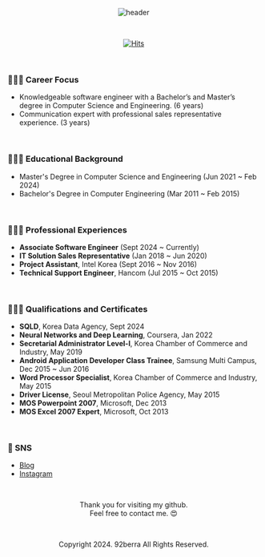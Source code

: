 <div align="center">

![header](https://capsule-render.vercel.app/api?type=wave&color=FFD9FA&width=100%&height=180&text=HyunHwa%20Oh&fontColor=5D5D5D&fontAlignY=50&desc=Associate%20Software%20Engineer&descAlignY=75)
  
<br/>

[![Hits](https://hits.seeyoufarm.com/api/count/incr/badge.svg?url=https%3A%2F%2Fgithub.com%2F92berra%2Fhit-counter&count_bg=%23A0A0A0&title_bg=%23000000&icon=git.svg&icon_color=%23FFFFFF&title=VISITED&edge_flat=false)](https://hits.seeyoufarm.com)

</div>

<br/>

<div>

  ### 🙋🏻‍♀️ Career Focus

  - Knowledgeable software engineer with a Bachelor’s and Master’s degree in Computer Science and Engineering. (6 years)
  - Communication expert with professional sales representative experience. (3 years)

  <br/>

  ### 👩🏻‍🎓 Educational Background

  - Master's Degree in Computer Science and Engineering (Jun 2021 ~ Feb 2024)
  - Bachelor's Degree in Computer Engineering (Mar 2011 ~ Feb 2015)

  <br/>

  ### 👩🏻‍💼 Professional Experiences

  - <b>Associate Software Engineer</b> (Sept 2024 ~ Currently)
  - <b>IT Solution Sales Representative</b> (Jan 2018 ~ Jun 2020)
  - <b>Project Assistant</b>, Intel Korea (Sept 2016 ~ Nov 2016)
  - <b>Technical Support Engineer</b>, Hancom (Jul 2015 ~ Oct 2015)
 
  <br/>

  ### 👩🏻‍💻 Qualifications and Certificates

  - <b>SQLD</b>, Korea Data Agency, Sept 2024
  - <b>Neural Networks and Deep Learning</b>, Coursera, Jan 2022
  - <b>Secretarial Administrator Level-Ⅰ</b>, Korea Chamber of Commerce and Industry, May 2019
  - <b>Android Application Developer Class Trainee</b>, Samsung Multi Campus, Dec 2015 ~ Jun 2016
  - <b>Word Processor Specialist</b>, Korea Chamber of Commerce and Industry, May 2015
  - <b>Driver License</b>, Seoul Metropolitan Police Agency, May 2015
  - <b>MOS Powerpoint 2007</b>, Microsoft, Dec 2013
  - <b>MOS Excel 2007 Expert</b>, Microsoft, Oct 2013

  <br/>

  ### 💌 SNS

  - <a href='berra.tistory.com'>Blog</a>
  - <a href='instagram.com/hyunhwazz'>Instagram</a>
    
</div>

<div align='center'>

  <br/>
  
Thank you for visiting my github. <br/>
Feel free to contact me. 😍

  <br/>

  Copyright 2024. 92berra All Rights Reserved.
  
</div>

<!--
**92berra/92berra** is a ✨ _special_ ✨ repository because its `README.md` (this file) appears on your GitHub profile.

Here are some ideas to get you started:

- 🔭 I’m currently working on ...
- 🌱 I’m currently learning ...
- 👯 I’m looking to collaborate on ...
- 🤔 I’m looking for help with ...
- 💬 Ask me about ...
- 📫 How to reach me: ...
- 😄 Pronouns: ...
- ⚡ Fun fact: ...
-->
